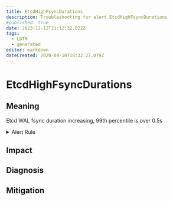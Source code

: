 ```yaml
---
title: EtcdHighFsyncDurations
description: Troubleshooting for alert EtcdHighFsyncDurations
#published: true
date: 2023-12-12T21:12:32.022Z
tags: 
  - LGTM
  - generated
editor: markdown
dateCreated: 2020-04-10T18:32:27.079Z
---
```


# EtcdHighFsyncDurations

## Meaning
[//]: # "Short paragraph that explains what the alert means"
Etcd WAL fsync duration increasing, 99th percentile is over 0.5s

<details>
  <summary>Alert Rule</summary>

{{% rule "etcd/etcd-internal.yml" "EtcdHighFsyncDurations" %}}

{{% comment %}}

```yaml
alert: EtcdHighFsyncDurations
expr: histogram_quantile(0.99, rate(etcd_disk_wal_fsync_duration_seconds_bucket[1m])) > 0.5
for: 2m
labels:
    severity: warning
annotations:
    summary: Etcd high fsync durations (instance {{ $labels.instance }})
    description: |-
        Etcd WAL fsync duration increasing, 99th percentile is over 0.5s
          VALUE = {{ $value }}
          LABELS = {{ $labels }}
    runbook: https://github.com/srerun/prometheus-alerts/blob/main/content/runbooks/etcd-internal/EtcdHighFsyncDurations.md

```

{{% /comment %}}

</details>


## Impact
[//]: # "What could / will happen if the alert is not addressed"



## Diagnosis
[//]: # "Steps to take to identify the cause of the problem"



## Mitigation
[//]: # "The steps necessary to resolve the alert"
